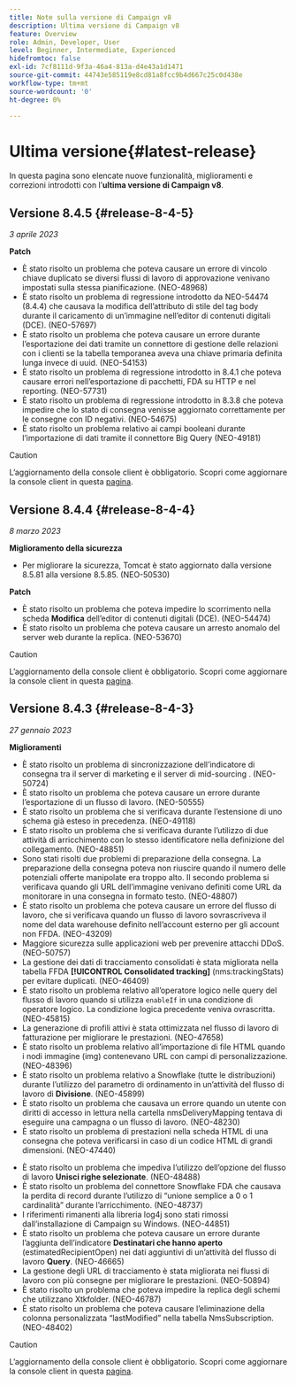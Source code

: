 ```yaml
---
title: Note sulla versione di Campaign v8
description: Ultima versione di Campaign v8
feature: Overview
role: Admin, Developer, User
level: Beginner, Intermediate, Experienced
hidefromtoc: false
exl-id: 7cf8111d-9f3a-46a4-813a-d4e43a1d1471
source-git-commit: 44743e585119e8cd81a8fcc9b4d667c25c0d438e
workflow-type: tm+mt
source-wordcount: '0'
ht-degree: 0%

---
```


# Ultima versione{#latest-release}

In questa pagina sono elencate nuove funzionalità, miglioramenti e correzioni introdotti con l’**ultima versione di Campaign v8**.

## Versione 8.4.5 {#release-8-4-5}

_3 aprile 2023_

**Patch**

* È stato risolto un problema che poteva causare un errore di vincolo chiave duplicato se diversi flussi di lavoro di approvazione venivano impostati sulla stessa pianificazione. (NEO-48968)
* È stato risolto un problema di regressione introdotto da NEO-54474 (8.4.4) che causava la modifica dell’attributo di stile del tag body durante il caricamento di un’immagine nell’editor di contenuti digitali (DCE). (NEO-57697)
* È stato risolto un problema che poteva causare un errore durante l’esportazione dei dati tramite un connettore di gestione delle relazioni con i clienti se la tabella temporanea aveva una chiave primaria definita lunga invece di uuid. (NEO-54153)
* È stato risolto un problema di regressione introdotto in 8.4.1 che poteva causare errori nell’esportazione di pacchetti, FDA su HTTP e nel reporting. (NEO-57731)
* È stato risolto un problema di regressione introdotto in 8.3.8 che poteva impedire che lo stato di consegna venisse aggiornato correttamente per le consegne con ID negativi. (NEO-54675)
* È stato risolto un problema relativo ai campi booleani durante l’importazione di dati tramite il connettore Big Query (NEO-49181)

>[!CAUTION]
>
> L’aggiornamento della console client è obbligatorio. Scopri come aggiornare la console client in questa [pagina](../start/connect.md#upgrade-ac-console).

## Versione 8.4.4 {#release-8-4-4}

_8 marzo 2023_

**Miglioramento della sicurezza**

* Per migliorare la sicurezza, Tomcat è stato aggiornato dalla versione 8.5.81 alla versione 8.5.85. (NEO-50530)

**Patch**

* È stato risolto un problema che poteva impedire lo scorrimento nella scheda **Modifica** dell’editor di contenuti digitali (DCE). (NEO-54474)
* È stato risolto un problema che poteva causare un arresto anomalo del server web durante la replica. (NEO-53670)


>[!CAUTION]
>
> L’aggiornamento della console client è obbligatorio. Scopri come aggiornare la console client in questa [pagina](../start/connect.md#upgrade-ac-console).


## Versione 8.4.3 {#release-8-4-3}


_27 gennaio 2023_

**Miglioramenti**

* È stato risolto un problema di sincronizzazione dell’indicatore di consegna tra il server di marketing e il server di mid-sourcing . (NEO-50724) <!--OKKKK-->
* È stato risolto un problema che poteva causare un errore durante l’esportazione di un flusso di lavoro. (NEO-50555) <!--OKKKK-->
* È stato risolto un problema che si verificava durante l’estensione di uno schema già esteso in precedenza. (NEO-49118) <!--OKKKK-->
* È stato risolto un problema che si verificava durante l’utilizzo di due attività di arricchimento con lo stesso identificatore nella definizione del collegamento. (NEO-48851)
* Sono stati risolti due problemi di preparazione della consegna. La preparazione della consegna poteva non riuscire quando il numero delle potenziali offerte manipolate era troppo alto. Il secondo problema si verificava quando gli URL dell’immagine venivano definiti come URL da monitorare in una consegna in formato testo. (NEO-48807) <!--OKKKK-->
* È stato risolto un problema che poteva causare un errore del flusso di lavoro, che si verificava quando un flusso di lavoro sovrascriveva il nome del data warehouse definito nell’account esterno per gli account non FFDA. (NEO-43209) <!--OKKKK-->
* Maggiore sicurezza sulle applicazioni web per prevenire attacchi DDoS. (NEO-50757) <!--OKKKK-->
* La gestione dei dati di tracciamento consolidati è stata migliorata nella tabella FFDA **[!UICONTROL Consolidated tracking]** (nms:trackingStats) per evitare duplicati. (NEO-46409)
* È stato risolto un problema relativo all’operatore logico nelle query del flusso di lavoro quando si utilizza `enableIf` in una condizione di operatore logico. La condizione logica precedente veniva ovrascritta. (NEO-45815)  <!--OKKKK-->
* La generazione di profili attivi è stata ottimizzata nel flusso di lavoro di fatturazione per migliorare le prestazioni. (NEO-47658) <!--OKKKK-->
* È stato risolto un problema relativo all’importazione di file HTML quando i nodi immagine (img) contenevano URL con campi di personalizzazione. (NEO-48396)
* È stato risolto un problema relativo a Snowflake (tutte le distribuzioni) durante l’utilizzo del parametro di ordinamento in un’attività del flusso di lavoro di **Divisione**. (NEO-45899) <!--OKKKK-->
* È stato risolto un problema che causava un errore quando un utente con diritti di accesso in lettura nella cartella nmsDeliveryMapping tentava di eseguire una campagna o un flusso di lavoro. (NEO-48230)
* È stato risolto un problema di prestazioni nella scheda HTML di una consegna che poteva verificarsi in caso di un codice HTML di grandi dimensioni. (NEO-47440)
<!-- * Fixed an issue which could lead to a "Character set mismatch" error when using certain functions such as `to_nclob` with an Oracle unicode database where NChar was not enabled. (NEO-49361)
* Fixed an issue which prevented users from inserting a Time datatype in a **Data Update** workflow activity on MSSQL. (NEO-47763)-->
* È stato risolto un problema che impediva l’utilizzo dell’opzione del flusso di lavoro **Unisci righe selezionate**. (NEO-48488)
* È stato risolto un problema del connettore Snowflake FDA che causava la perdita di record durante l’utilizzo di “unione semplice a 0 o 1 cardinalità” durante l’arricchimento. (NEO-48737)
* I riferimenti rimanenti alla libreria log4j sono stati rimossi dall’installazione di Campaign su Windows. (NEO-44851)
* È stato risolto un problema che poteva causare un errore durante l’aggiunta dell’indicatore **Destinatari che hanno aperto** (estimatedRecipientOpen) nei dati aggiuntivi di un’attività del flusso di lavoro **Query**. (NEO-46665)
* La gestione degli URL di tracciamento è stata migliorata nei flussi di lavoro con più consegne per migliorare le prestazioni. (NEO-50894) <!--OKKKK-->
* È stato risolto un problema che poteva impedire la replica degli schemi che utilizzano Xtkfolder. (NEO-46787) <!--OKKKK-->
* È stato risolto un problema che poteva causare l’eliminazione della colonna personalizzata “lastModified” nella tabella NmsSubscription. (NEO-48402)


>[!CAUTION]
>
> L’aggiornamento della console client è obbligatorio. Scopri come aggiornare la console client in questa [pagina](../start/connect.md#upgrade-ac-console).
